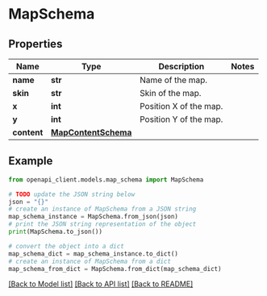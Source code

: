 # MapSchema


## Properties

Name | Type | Description | Notes
------------ | ------------- | ------------- | -------------
**name** | **str** | Name of the map. | 
**skin** | **str** | Skin of the map. | 
**x** | **int** | Position X of the map. | 
**y** | **int** | Position Y of the map. | 
**content** | [**MapContentSchema**](MapContentSchema.md) |  | 

## Example

```python
from openapi_client.models.map_schema import MapSchema

# TODO update the JSON string below
json = "{}"
# create an instance of MapSchema from a JSON string
map_schema_instance = MapSchema.from_json(json)
# print the JSON string representation of the object
print(MapSchema.to_json())

# convert the object into a dict
map_schema_dict = map_schema_instance.to_dict()
# create an instance of MapSchema from a dict
map_schema_from_dict = MapSchema.from_dict(map_schema_dict)
```
[[Back to Model list]](../README.md#documentation-for-models) [[Back to API list]](../README.md#documentation-for-api-endpoints) [[Back to README]](../README.md)


